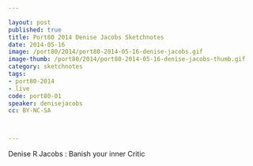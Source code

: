 ```yaml
---

layout: post
published: true
title: Port80 2014 Denise Jacobs Sketchnotes
date: 2014-05-16
image: /port80/2014/port80-2014-05-16-denise-jacobs.gif
image-thumb: /port80/2014/port80-2014-05-16-denise-jacobs-thumb.gif
category: sketchnotes
tags:
- port80-2014
- live
code: port80-01
speaker: denisejacobs
cc: BY-NC-SA



---
```


Denise R Jacobs : Banish your inner Critic
